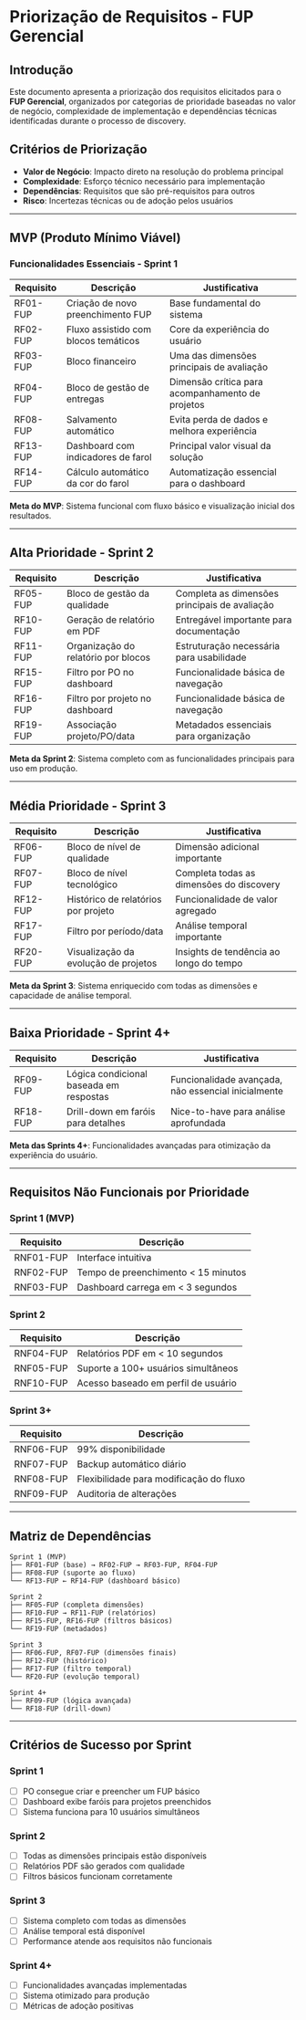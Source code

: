 # Priorização de Requisitos - FUP Gerencial

## Introdução

Este documento apresenta a priorização dos requisitos elicitados para o **FUP Gerencial**, organizados por categorias de prioridade baseadas no valor de negócio, complexidade de implementação e dependências técnicas identificadas durante o processo de discovery.

## Critérios de Priorização

- **Valor de Negócio**: Impacto direto na resolução do problema principal
- **Complexidade**: Esforço técnico necessário para implementação
- **Dependências**: Requisitos que são pré-requisitos para outros
- **Risco**: Incertezas técnicas ou de adoção pelos usuários

---

## MVP (Produto Mínimo Viável)

### Funcionalidades Essenciais - Sprint 1

| **Requisito** | **Descrição**                        | **Justificativa**                                |
| ------------- | ------------------------------------ | ------------------------------------------------ |
| RF01-FUP      | Criação de novo preenchimento FUP    | Base fundamental do sistema                      |
| RF02-FUP      | Fluxo assistido com blocos temáticos | Core da experiência do usuário                   |
| RF03-FUP      | Bloco financeiro                     | Uma das dimensões principais de avaliação        |
| RF04-FUP      | Bloco de gestão de entregas          | Dimensão crítica para acompanhamento de projetos |
| RF08-FUP      | Salvamento automático                | Evita perda de dados e melhora experiência       |
| RF13-FUP      | Dashboard com indicadores de farol   | Principal valor visual da solução                |
| RF14-FUP      | Cálculo automático da cor do farol   | Automatização essencial para o dashboard         |

**Meta do MVP**: Sistema funcional com fluxo básico e visualização inicial dos resultados.

---

## Alta Prioridade - Sprint 2

| **Requisito** | **Descrição**                       | **Justificativa**                             |
| ------------- | ----------------------------------- | --------------------------------------------- |
| RF05-FUP      | Bloco de gestão da qualidade        | Completa as dimensões principais de avaliação |
| RF10-FUP      | Geração de relatório em PDF         | Entregável importante para documentação       |
| RF11-FUP      | Organização do relatório por blocos | Estruturação necessária para usabilidade      |
| RF15-FUP      | Filtro por PO no dashboard          | Funcionalidade básica de navegação            |
| RF16-FUP      | Filtro por projeto no dashboard     | Funcionalidade básica de navegação            |
| RF19-FUP      | Associação projeto/PO/data          | Metadados essenciais para organização         |

**Meta da Sprint 2**: Sistema completo com as funcionalidades principais para uso em produção.

---

## Média Prioridade - Sprint 3

| **Requisito** | **Descrição**                        | **Justificativa**                        |
| ------------- | ------------------------------------ | ---------------------------------------- |
| RF06-FUP      | Bloco de nível de qualidade          | Dimensão adicional importante            |
| RF07-FUP      | Bloco de nível tecnológico           | Completa todas as dimensões do discovery |
| RF12-FUP      | Histórico de relatórios por projeto  | Funcionalidade de valor agregado         |
| RF17-FUP      | Filtro por período/data              | Análise temporal importante              |
| RF20-FUP      | Visualização da evolução de projetos | Insights de tendência ao longo do tempo  |

**Meta da Sprint 3**: Sistema enriquecido com todas as dimensões e capacidade de análise temporal.

---

## Baixa Prioridade - Sprint 4+

| **Requisito** | **Descrição**                           | **Justificativa**                                   |
| ------------- | --------------------------------------- | --------------------------------------------------- |
| RF09-FUP      | Lógica condicional baseada em respostas | Funcionalidade avançada, não essencial inicialmente |
| RF18-FUP      | Drill-down em faróis para detalhes      | Nice-to-have para análise aprofundada               |

**Meta das Sprints 4+**: Funcionalidades avançadas para otimização da experiência do usuário.

---

## Requisitos Não Funcionais por Prioridade

### Sprint 1 (MVP)

| **Requisito** | **Descrição**                       |
| ------------- | ----------------------------------- |
| RNF01-FUP     | Interface intuitiva                 |
| RNF02-FUP     | Tempo de preenchimento < 15 minutos |
| RNF03-FUP     | Dashboard carrega em < 3 segundos   |

### Sprint 2

| **Requisito** | **Descrição**                       |
| ------------- | ----------------------------------- |
| RNF04-FUP     | Relatórios PDF em < 10 segundos     |
| RNF05-FUP     | Suporte a 100+ usuários simultâneos |
| RNF10-FUP     | Acesso baseado em perfil de usuário |

### Sprint 3+

| **Requisito** | **Descrição**                           |
| ------------- | --------------------------------------- |
| RNF06-FUP     | 99% disponibilidade                     |
| RNF07-FUP     | Backup automático diário                |
| RNF08-FUP     | Flexibilidade para modificação do fluxo |
| RNF09-FUP     | Auditoria de alterações                 |

---

## Matriz de Dependências

```
Sprint 1 (MVP)
├── RF01-FUP (base) → RF02-FUP → RF03-FUP, RF04-FUP
├── RF08-FUP (suporte ao fluxo)
└── RF13-FUP ← RF14-FUP (dashboard básico)

Sprint 2
├── RF05-FUP (completa dimensões)
├── RF10-FUP → RF11-FUP (relatórios)
├── RF15-FUP, RF16-FUP (filtros básicos)
└── RF19-FUP (metadados)

Sprint 3
├── RF06-FUP, RF07-FUP (dimensões finais)
├── RF12-FUP (histórico)
├── RF17-FUP (filtro temporal)
└── RF20-FUP (evolução temporal)

Sprint 4+
├── RF09-FUP (lógica avançada)
└── RF18-FUP (drill-down)
```

---

## Critérios de Sucesso por Sprint

### Sprint 1

- [ ] PO consegue criar e preencher um FUP básico
- [ ] Dashboard exibe faróis para projetos preenchidos
- [ ] Sistema funciona para 10 usuários simultâneos

### Sprint 2

- [ ] Todas as dimensões principais estão disponíveis
- [ ] Relatórios PDF são gerados com qualidade
- [ ] Filtros básicos funcionam corretamente

### Sprint 3

- [ ] Sistema completo com todas as dimensões
- [ ] Análise temporal está disponível
- [ ] Performance atende aos requisitos não funcionais

### Sprint 4+

- [ ] Funcionalidades avançadas implementadas
- [ ] Sistema otimizado para produção
- [ ] Métricas de adoção positivas

